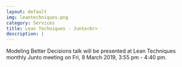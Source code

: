 ```yaml
---
layout: default
img: leantechniques.png
category: Services
title: Lean Techniques - Junto<br>
description: |
---
```

   Modeling Better Decisions talk will be presented at Lean Techniques monthly Junto meeting on Fri, 8 March 2019, 3:55 pm - 4:40 pm.